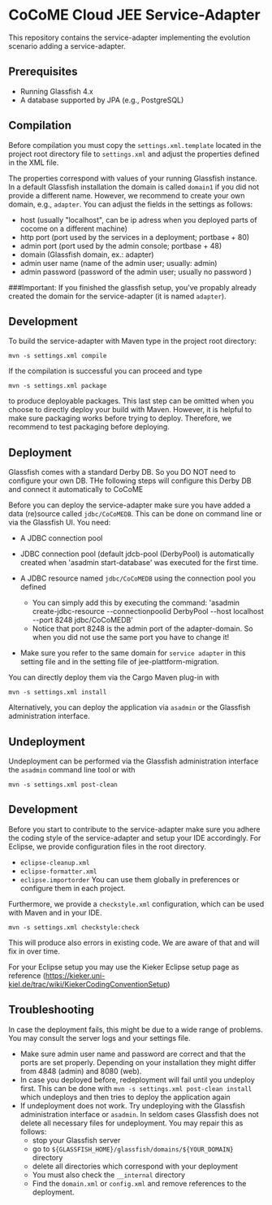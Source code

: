 # CoCoME Cloud JEE Service-Adapter

This repository contains the service-adapter implementing the evolution
scenario adding a service-adapter.

## Prerequisites

- Running Glassfish 4.x
- A database supported by JPA (e.g., PostgreSQL)

## Compilation

Before compilation you must copy the `settings.xml.template` located in
the project root directory file to `settings.xml` and adjust the
properties defined in the XML file.

The properties correspond with values of your running Glassfish
instance. In a default Glassfish installation the domain is called
`domain1` if you did not provide a different name. However, we recommend
to create your own domain, e.g., `adapter`. 
You can adjust the fields in the settings as follows:

* host (usually "localhost", can be ip adress when you deployed parts of cocome on a different machine)
* http port (port used by the services in a deployment; portbase + 80)
* admin port (port used by the admin console; portbase + 48)
* domain (Glassfish domain, ex.:  adapter)
* admin user name (name of the admin user; usually: admin)
* admin password (password of the admin user; usually no password )

###Important: 
If you finished the glassfish setup, you've propably already created
the domain for the service-adapter (it is named `adapter`). 

## Development

To build the service-adapter with Maven type in the project root
directory:

`mvn -s settings.xml compile`

If the compilation is successful you can proceed and type

`mvn -s settings.xml package`

to produce deployable packages. This last step can be omitted when you
choose to directly deploy your build with Maven. However, it is helpful
to make sure packaging works before trying to deploy. Therefore, we
recommend to test packaging before deploying.

## Deployment

Glassfish comes with a standard Derby DB. So you DO NOT need to configure your own DB. THe following steps will configure this Derby DB and connect it automatically to CoCoME

Before you can deploy the service-adapter make sure you have added a
data (re)source called `jdbc/CoCoMEDB`. This can be done on command line
or via the Glassfish UI. You need:

- A JDBC connection pool
 - JDBC connection pool (default jdcb-pool (DerbyPool) is automatically 
    created when 'asadmin start-database' was executed for the first time.

- A JDBC resource named `jdbc/CoCoMEDB` using the connection pool you
  defined
  - You can simply add this by executing the command:  'asadmin create-jdbc-resource --connectionpoolid DerbyPool 
     --host localhost --port 8248  jdbc/CoCoMEDB'
  - Notice that port 8248 is the admin port of the adapter-domain. So when
   you did not use the same port you have to change it!

- Make sure you refer to the same domain for `service adapter` in this setting file and in the setting file of jee-plattform-migration.

You can directly deploy them via the Cargo Maven plug-in with

`mvn -s settings.xml install`

Alternatively, you can deploy the application via `asadmin` or the
Glassfish administration interface.

## Undeployment

Undeployment can be performed via the Glassfish administration
interface the `asadmin` command line tool or with

`mvn -s settings.xml post-clean`

## Development

Before you start to contribute to the service-adapter make sure you
adhere the coding style of the service-adapter and setup your IDE
accordingly. For Eclipse, we provide configuration files in the
root directory.
- `eclipse-cleanup.xml` 
- `eclipse-formatter.xml`
- `eclipse.importorder`
You can use them globally in preferences or configure them in each
project. 

Furthermore, we provide a `checkstyle.xml` configuration, which can
be used with Maven and in your IDE.

`mvn -s settings.xml checkstyle:check`

This will produce also errors in existing code. We are aware of that
and will fix in over time.

For your Eclipse setup you may use the Kieker Eclipse setup page as
reference (https://kieker.uni-kiel.de/trac/wiki/KiekerCodingConventionSetup)

## Troubleshooting

In case the deployment fails, this might be due to a wide range of
problems. You may consult the server logs and your settings file.

- Make sure admin user name and password are correct and that the ports
  are set properly. Depending on your installation they might differ
  from 4848 (admin) and 8080 (web).
- In case you deployed before, redeployment will fail until you undeploy
  first. This can be done with
  `mvn -s settings.xml post-clean install`
  which undeploys and then tries to deploy the application again
- If undeployment does not work. Try undeploying with the Glassfish
  administration interface or `asadmin`. In seldom cases Glassfish does
  not delete all necessary files for undeployment. You may repair this
  as follows:
  - stop your Glassfish server
  - go to `${GLASSFISH_HOME}/glassfish/domains/${YOUR_DOMAIN}` directory
  - delete all directories which correspond with your deployment
  - You must also check the `__internal` directory
  - Find the `domain.xml` or `config.xml` and remove references to the
    deployment.








